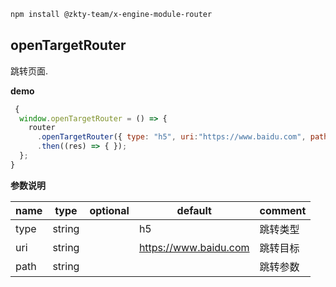 
``` bash
npm install @zkty-team/x-engine-module-router
```



## openTargetRouter

跳转页面.

**demo**
``` js
 {
  window.openTargetRouter = () => {
    router
      .openTargetRouter({ type: "h5", uri:"https://www.baidu.com", path:"" })
      .then((res) => { });
  };
}
``` 

	
**参数说明**

| name                        | type      | optional | default   | comment  |
| --------------------------- | --------- | -------- | --------- |--------- |
| type | string |  | h5 | 跳转类型 |
| uri | string |  | https://www.baidu.com | 跳转目标 |
| path | string |  |  | 跳转参数 |

    